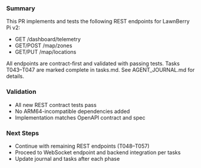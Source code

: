 ### Summary
This PR implements and tests the following REST endpoints for LawnBerry Pi v2:
- GET /dashboard/telemetry
- GET/POST /map/zones
- GET/PUT /map/locations

All endpoints are contract-first and validated with passing tests. Tasks T043–T047 are marked complete in tasks.md. See AGENT_JOURNAL.md for details.

### Validation
- All new REST contract tests pass
- No ARM64-incompatible dependencies added
- Implementation matches OpenAPI contract and spec

### Next Steps
- Continue with remaining REST endpoints (T048–T057)
- Proceed to WebSocket endpoint and backend integration per tasks
- Update journal and tasks after each phase